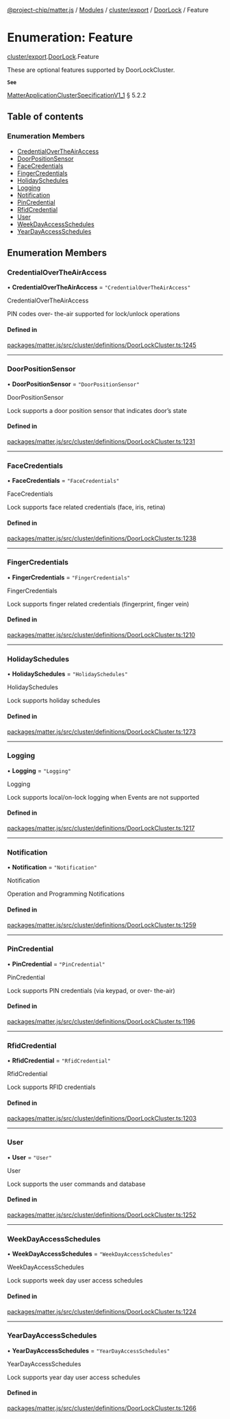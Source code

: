 [@project-chip/matter.js](../README.md) / [Modules](../modules.md) / [cluster/export](../modules/cluster_export.md) / [DoorLock](../modules/cluster_export.DoorLock.md) / Feature

# Enumeration: Feature

[cluster/export](../modules/cluster_export.md).[DoorLock](../modules/cluster_export.DoorLock.md).Feature

These are optional features supported by DoorLockCluster.

**`See`**

[MatterApplicationClusterSpecificationV1_1](../interfaces/spec_export.MatterApplicationClusterSpecificationV1_1.md) § 5.2.2

## Table of contents

### Enumeration Members

- [CredentialOverTheAirAccess](cluster_export.DoorLock.Feature.md#credentialovertheairaccess)
- [DoorPositionSensor](cluster_export.DoorLock.Feature.md#doorpositionsensor)
- [FaceCredentials](cluster_export.DoorLock.Feature.md#facecredentials)
- [FingerCredentials](cluster_export.DoorLock.Feature.md#fingercredentials)
- [HolidaySchedules](cluster_export.DoorLock.Feature.md#holidayschedules)
- [Logging](cluster_export.DoorLock.Feature.md#logging)
- [Notification](cluster_export.DoorLock.Feature.md#notification)
- [PinCredential](cluster_export.DoorLock.Feature.md#pincredential)
- [RfidCredential](cluster_export.DoorLock.Feature.md#rfidcredential)
- [User](cluster_export.DoorLock.Feature.md#user)
- [WeekDayAccessSchedules](cluster_export.DoorLock.Feature.md#weekdayaccessschedules)
- [YearDayAccessSchedules](cluster_export.DoorLock.Feature.md#yeardayaccessschedules)

## Enumeration Members

### CredentialOverTheAirAccess

• **CredentialOverTheAirAccess** = ``"CredentialOverTheAirAccess"``

CredentialOverTheAirAccess

PIN codes over- the-air supported for lock/unlock operations

#### Defined in

[packages/matter.js/src/cluster/definitions/DoorLockCluster.ts:1245](https://github.com/project-chip/matter.js/blob/be83914/packages/matter.js/src/cluster/definitions/DoorLockCluster.ts#L1245)

___

### DoorPositionSensor

• **DoorPositionSensor** = ``"DoorPositionSensor"``

DoorPositionSensor

Lock supports a door position sensor that indicates door’s state

#### Defined in

[packages/matter.js/src/cluster/definitions/DoorLockCluster.ts:1231](https://github.com/project-chip/matter.js/blob/be83914/packages/matter.js/src/cluster/definitions/DoorLockCluster.ts#L1231)

___

### FaceCredentials

• **FaceCredentials** = ``"FaceCredentials"``

FaceCredentials

Lock supports face related credentials (face, iris, retina)

#### Defined in

[packages/matter.js/src/cluster/definitions/DoorLockCluster.ts:1238](https://github.com/project-chip/matter.js/blob/be83914/packages/matter.js/src/cluster/definitions/DoorLockCluster.ts#L1238)

___

### FingerCredentials

• **FingerCredentials** = ``"FingerCredentials"``

FingerCredentials

Lock supports finger related credentials (fingerprint, finger vein)

#### Defined in

[packages/matter.js/src/cluster/definitions/DoorLockCluster.ts:1210](https://github.com/project-chip/matter.js/blob/be83914/packages/matter.js/src/cluster/definitions/DoorLockCluster.ts#L1210)

___

### HolidaySchedules

• **HolidaySchedules** = ``"HolidaySchedules"``

HolidaySchedules

Lock supports holiday schedules

#### Defined in

[packages/matter.js/src/cluster/definitions/DoorLockCluster.ts:1273](https://github.com/project-chip/matter.js/blob/be83914/packages/matter.js/src/cluster/definitions/DoorLockCluster.ts#L1273)

___

### Logging

• **Logging** = ``"Logging"``

Logging

Lock supports local/on-lock logging when Events are not supported

#### Defined in

[packages/matter.js/src/cluster/definitions/DoorLockCluster.ts:1217](https://github.com/project-chip/matter.js/blob/be83914/packages/matter.js/src/cluster/definitions/DoorLockCluster.ts#L1217)

___

### Notification

• **Notification** = ``"Notification"``

Notification

Operation and Programming Notifications

#### Defined in

[packages/matter.js/src/cluster/definitions/DoorLockCluster.ts:1259](https://github.com/project-chip/matter.js/blob/be83914/packages/matter.js/src/cluster/definitions/DoorLockCluster.ts#L1259)

___

### PinCredential

• **PinCredential** = ``"PinCredential"``

PinCredential

Lock supports PIN credentials (via keypad, or over- the-air)

#### Defined in

[packages/matter.js/src/cluster/definitions/DoorLockCluster.ts:1196](https://github.com/project-chip/matter.js/blob/be83914/packages/matter.js/src/cluster/definitions/DoorLockCluster.ts#L1196)

___

### RfidCredential

• **RfidCredential** = ``"RfidCredential"``

RfidCredential

Lock supports RFID credentials

#### Defined in

[packages/matter.js/src/cluster/definitions/DoorLockCluster.ts:1203](https://github.com/project-chip/matter.js/blob/be83914/packages/matter.js/src/cluster/definitions/DoorLockCluster.ts#L1203)

___

### User

• **User** = ``"User"``

User

Lock supports the user commands and database

#### Defined in

[packages/matter.js/src/cluster/definitions/DoorLockCluster.ts:1252](https://github.com/project-chip/matter.js/blob/be83914/packages/matter.js/src/cluster/definitions/DoorLockCluster.ts#L1252)

___

### WeekDayAccessSchedules

• **WeekDayAccessSchedules** = ``"WeekDayAccessSchedules"``

WeekDayAccessSchedules

Lock supports week day user access schedules

#### Defined in

[packages/matter.js/src/cluster/definitions/DoorLockCluster.ts:1224](https://github.com/project-chip/matter.js/blob/be83914/packages/matter.js/src/cluster/definitions/DoorLockCluster.ts#L1224)

___

### YearDayAccessSchedules

• **YearDayAccessSchedules** = ``"YearDayAccessSchedules"``

YearDayAccessSchedules

Lock supports year day user access schedules

#### Defined in

[packages/matter.js/src/cluster/definitions/DoorLockCluster.ts:1266](https://github.com/project-chip/matter.js/blob/be83914/packages/matter.js/src/cluster/definitions/DoorLockCluster.ts#L1266)

